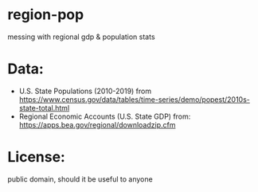 # region-pop
messing with regional gdp & population stats 

# Data:
  - U.S. State Populations (2010-2019) from https://www.census.gov/data/tables/time-series/demo/popest/2010s-state-total.html
  - Regional Economic Accounts (U.S. State GDP) from: https://apps.bea.gov/regional/downloadzip.cfm

# License:
public domain, should it be useful to anyone 
